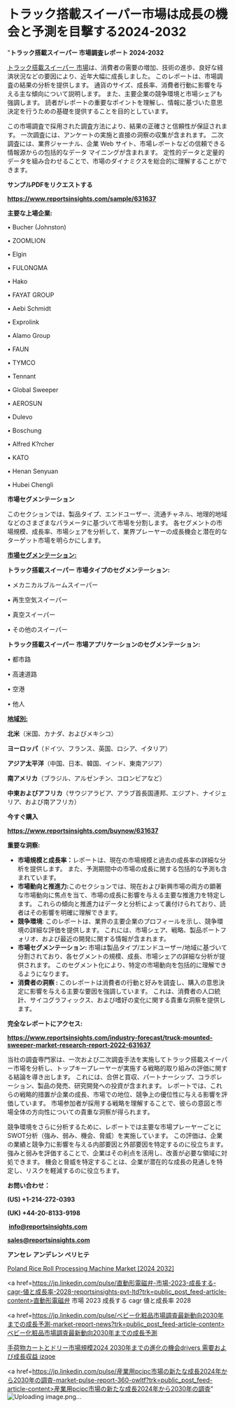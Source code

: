 # トラック搭載スイーパー市場は成長の機会と予測を目撃する2024-2032

"<strong>トラック搭載スイーパー 市場調査レポート 2024-2032</strong>

<a href=https://www.reportsinsights.com/sample/631637>トラック搭載スイーパー 市場</a>は、消費者の需要の増加、技術の進歩、良好な経済状況などの要因により、近年大幅に成長しました。 このレポートは、市場調査の結果の分析を提供します。 通貨のサイズ、成長率、消費者行動に影響を与える主な傾向について説明します。 また、主要企業の競争環境と市場シェアも強調します。 読者がレポートの重要なポイントを理解し、情報に基づいた意思決定を行うための基礎を提供することを目的としています。

この市場調査で採用された調査方法により、結果の正確さと信頼性が保証されます。 一次調査には、アンケートの実施と直接の洞察の収集が含まれます。 二次調査には、業界ジャーナル、企業 Web サイト、市場レポートなどの信頼できる情報源からの包括的なデータ マイニングが含まれます。 定性的データと定量的データを組み合わせることで、市場のダイナミクスを総合的に理解することができます。

<strong><b>サンプルPDFをリクエストする</b></strong>

<a href=https://www.reportsinsights.com/sample/631637><strong><u>https://www.reportsinsights.com/sample/631637</u></strong></a>

<strong>主要な上場企業:</strong>

• Bucher (Johnston)

• ZOOMLION

• Elgin

• FULONGMA

• Hako

• FAYAT GROUP

• Aebi Schmidt

• Exprolink

• Alamo Group

• FAUN

• TYMCO

• Tennant

• Global Sweeper

• AEROSUN

• Dulevo

• Boschung

• Alfred K?rcher

• KATO

• Henan Senyuan

• Hubei Chengli

<strong>市場セグメンテーション</strong>

このセクションでは、製品タイプ、エンドユーザー、流通チャネル、地理的地域などのさまざまなパラメータに基づいて市場を分割します。 各セグメントの市場規模、成長率、市場シェアを分析して、業界プレーヤーの成長機会と潜在的なターゲット市場を明らかにします。

<strong><u>市場セグメンテーション</u></strong><strong><u>:</u></strong>

<strong>トラック搭載スイーパー 市場タイプのセグメンテーション:</strong>

• メカニカルブルームスイーパー

• 再生空気スイーパー

• 真空スイーパー

• その他のスイーパー

<strong>トラック搭載スイーパー 市場アプリケーションのセグメンテーション:</strong>

• 都市路

• 高速道路

• 空港

• 他人

<strong><u>地域別</u></strong><strong><u>:</u></strong>

<strong>北米</strong>（米国、カナダ、およびメキシコ）

<strong>ヨーロッパ</strong>（ドイツ、フランス、英国、ロシア、イタリア）

<strong>アジア太平洋</strong>（中国、日本、韓国、インド、東南アジア）

<strong>南アメリカ</strong>（ブラジル、アルゼンチン、コロンビアなど）

<strong>中東およびアフリカ</strong>（サウジアラビア、アラブ首長国連邦、エジプト、ナイジェリア、および南アフリカ）

<strong>今すぐ購入</strong>

<a href=https://www.reportsinsights.com/buynow/631637><strong><u>https://www.reportsinsights.com/buynow/631637</u></strong></a>

<strong>重要な洞察:</strong>
<ul>
  <li><strong>市場規模と成長率：</strong>レポートは、現在の市場規模と過去の成長率の詳細な分析を提供します。 また、予測期間中の市場の成長に関する包括的な予測も含まれています。</li>
  <li><strong>市場動向と推進力:</strong>このセクションでは、現在および新興市場の両方の顕著な市場動向に焦点を当て、市場の成長に影響を与える主要な推進力を特定します。 これらの傾向と推進力はデータと分析によって裏付けられており、読者はその影響を明確に理解できます。</li>
  <li><strong>競争環境</strong>: このレポートは、業界の主要企業のプロフィールを示し、競争環境の詳細な評価を提供します。 これには、市場シェア、戦略、製品ポートフォリオ、および最近の開発に関する情報が含まれます。</li>
  <li><strong>市場セグメンテーション: </strong>市場は製品タイプ/エンドユーザー/地域に基づいて分割されており、各セグメントの規模、成長、市場シェアの詳細な分析が提供されます。 このセグメント化により、特定の市場動向を包括的に理解できるようになります。</li>
  <li><strong>消費者の洞察 : </strong>このレポートは消費者の行動と好みを調査し、購入の意思決定に影響を与える主要な要因を強調しています。 これは、消費者の人口統計、サイコグラフィックス、および嗜好の変化に関する貴重な洞察を提供します。</li>
</ul>
<strong>完全なレポートにアクセス:</strong>

<a href=https://www.reportsinsights.com/industry-forecast/truck-mounted-sweeper-market-research-report-2022-631637><strong><u><b>https://www.reportsinsights.com/industry-forecast/truck-mounted-sweeper-market-research-report-2022-631637</b></u></strong></a>

当社の調査専門家は、一次および二次調査手法を実施してトラック搭載スイーパー市場を分析し、トップキープレーヤーが実施する戦略的取り組みの評価に関する結論を導き出します。 これには、合併と買収、パートナーシップ、コラボレーション、製品の発売、研究開発への投資が含まれます。 レポートでは、これらの戦略的措置が企業の成長、市場での地位、競争上の優位性に与える影響を評価しています。 市場参加者が採用する戦略を理解することで、彼らの意図と市場全体の方向性についての貴重な洞察が得られます。

競争環境をさらに分析するために、レポートでは主要な市場プレーヤーごとにSWOT分析（強み、弱み、機会、脅威）を実施しています。 この評価は、企業の業績と競争力に影響を与える内部要因と外部要因を特定するのに役立ちます。 強みと弱みを評価することで、企業はその利点を活用し、改善が必要な領域に対処できます。 機会と脅威を特定することは、企業が潜在的な成長の見通しを特定し、リスクを軽減するのに役立ちます。

<strong>お問い合わせ：</strong>

<strong>(US) +1-214-272-0393</strong>

<strong>(UK) +44-20-8133-9198</strong>

<strong> </strong><a href=info@reportsinsights.com><strong><u>info@reportsinsights.com</u></strong></a>

<a href=sales@reportsinsights.com><strong><u>sales@reportsinsights.com</u></strong></a>

<strong>アンセレ アンデレン ベリヒテ</strong>

<a href=https://www.linkedin.com/pulse/poland-rice-roll-processing-machine-market-segments-bzyjf/>Poland Rice Roll Processing Machine Market [2024 2032]</a>

<a href=https://jp.linkedin.com/pulse/直動形電磁弁-市場-2023-成長する-cagr-値と成長率-2028-reportsinsights-pvt-ltd?trk=public_post_feed-article-content>直動形電磁弁 市場 2023 成長する cagr 値と成長率 2028</a>

<a href=https://jp.linkedin.com/pulse/ベビー化粧品市場調査最新動向2030年までの成長予測-market-report-news?trk=public_post_feed-article-content>ベビー化粧品市場調査最新動向2030年までの成長予測</a>

<a href=https://www.linkedin.com/pulse/手荷物カートとドリー市場規模2024-2030年までの進化の機会drivers-需要および成長収益-izqoe/>手荷物カートとドリー市場規模2024 2030年までの進化の機会drivers 需要および成長収益 izqoe</a>

<a href=https://jp.linkedin.com/pulse/産業用pcipc市場の新たな成長2024年から2030年の調査-market-pulse-report-360-owltf?trk=public_post_feed-article-content>産業用pcipc市場の新たな成長2024年から2030年の調査</a>"
![Uploading image.png…]()
